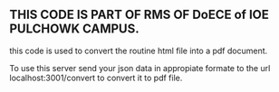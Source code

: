 ## THIS CODE IS PART OF RMS OF DoECE of IOE PULCHOWK CAMPUS.

this code is used to convert the routine html file into a pdf document.

To use this server send your json data in appropiate formate to the url localhost:3001/convert to convert it to pdf file.

